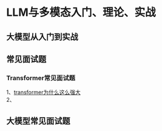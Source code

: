 # LLM与多模态入门、理论、实战
## 大模型从入门到实战

## 常见面试题
### Transformer常见面试题
1、[transformer为什么这么强大](https://blog.csdn.net/xddwz/article/details/136190137?csdn_share_tail=%7B%22type%22%3A%22blog%22%2C%22rType%22%3A%22article%22%2C%22rId%22%3A%22136190137%22%2C%22source%22%3A%22xddwz%22%7D)<br>
2、
## 大模型常见面试题

